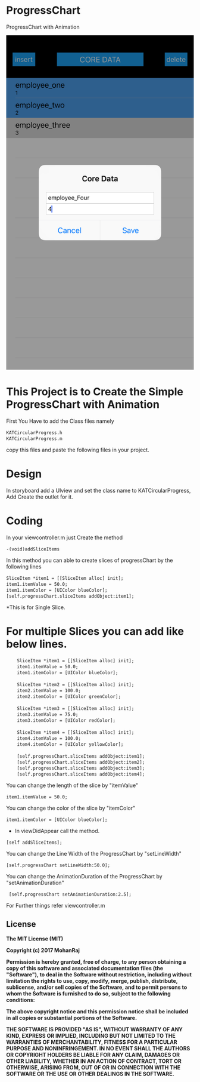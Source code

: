 # ProgressChart
ProgressChart with Animation

![alt text](https://github.com/RMohanRaj/LocalDataBase/blob/master/Core.jpeg)

# This Project is to Create the Simple ProgressChart with Animation
First You Have to add the Class files namely
```
KATCircularProgress.h
KATCircularProgress.m
```
copy this files and paste the following files in your project.
# Design
In storyboard add a UIview and set the class name to KATCircularProgress, Add Create the outlet for it.
# Coding
In your viewcontroller.m just Create the method  
```
-(void)addSliceItems
```
In this method you can able to create slices of progressChart by the following lines
```
SliceItem *item1 = [[SliceItem alloc] init];
item1.itemValue = 50.0;
item1.itemColor = [UIColor blueColor];
[self.progressChart.sliceItems addObject:item1];
```
*This is for Single Slice.

# For multiple Slices you can add like below lines.
```
    SliceItem *item1 = [[SliceItem alloc] init];
    item1.itemValue = 50.0;
    item1.itemColor = [UIColor blueColor];
    
    SliceItem *item2 = [[SliceItem alloc] init];
    item2.itemValue = 100.0;
    item2.itemColor = [UIColor greenColor];
    
    SliceItem *item3 = [[SliceItem alloc] init];
    item3.itemValue = 75.0;
    item3.itemColor = [UIColor redColor];
    
    SliceItem *item4 = [[SliceItem alloc] init];
    item4.itemValue = 100.0;
    item4.itemColor = [UIColor yellowColor];
    
    [self.progressChart.sliceItems addObject:item1];
    [self.progressChart.sliceItems addObject:item2];
    [self.progressChart.sliceItems addObject:item3];
    [self.progressChart.sliceItems addObject:item4];

```

You can change the length of the slice by "itemValue"
```
item1.itemValue = 50.0;
```
You can change the color of the slice by "itemColor"
```
item1.itemColor = [UIColor blueColor];
```
* In viewDidAppear call the method.
```
[self addSliceItems];
```
You can change the Line Width of the ProgressChart by "setLineWidth"
```
[self.progressChart setLineWidth:50.0];
```
You can change the AnimationDuration of the ProgressChart by "setAnimationDuration"
```
 [self.progressChart setAnimationDuration:2.5];
```
For Further things refer viewcontroller.m

License
-------------------------------------------------------
<b>The MIT License (MIT)

Copyright (c) 2017 MohanRaj



Permission is hereby granted, free of charge, to any person obtaining a copy
of this software and associated documentation files (the "Software"), to deal
in the Software without restriction, including without limitation the rights
to use, copy, modify, merge, publish, distribute, sublicense, and/or sell
copies of the Software, and to permit persons to whom the Software is
furnished to do so, subject to the following conditions:

The above copyright notice and this permission notice shall be included in all
copies or substantial portions of the Software.

THE SOFTWARE IS PROVIDED "AS IS", WITHOUT WARRANTY OF ANY KIND, EXPRESS OR
IMPLIED, INCLUDING BUT NOT LIMITED TO THE WARRANTIES OF MERCHANTABILITY,
FITNESS FOR A PARTICULAR PURPOSE AND NONINFRINGEMENT. IN NO EVENT SHALL THE
AUTHORS OR COPYRIGHT HOLDERS BE LIABLE FOR ANY CLAIM, DAMAGES OR OTHER
LIABILITY, WHETHER IN AN ACTION OF CONTRACT, TORT OR OTHERWISE, ARISING FROM,
OUT OF OR IN CONNECTION WITH THE SOFTWARE OR THE USE OR OTHER DEALINGS IN THE
SOFTWARE.</b>
